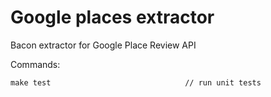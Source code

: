 # Google places extractor

Bacon extractor for Google Place Review API

Commands:
```
make test                              // run unit tests
```
